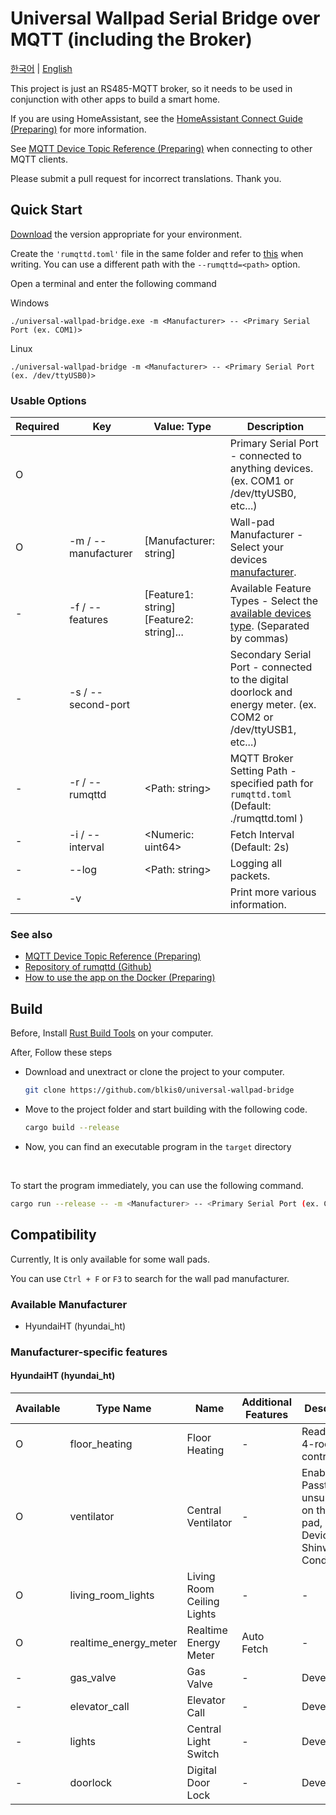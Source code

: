 # Universal Wallpad Serial Bridge over MQTT (including the Broker)

[한국어](README_ko.md) | [English](README.md)

This project is just an RS485-MQTT broker, so it needs to be used in conjunction with other apps to build a smart home.

If you are using HomeAssistant, see the [HomeAssistant Connect Guide (Preparing)]() for more information.

See [MQTT Device Topic Reference (Preparing)]() when connecting to other MQTT clients.

Please submit a pull request for incorrect translations. Thank you.

## Quick Start


[Download](https://github.com/blkis0/universal-wallpad-bridge/releases) the version appropriate for your environment.

Create the ``'rumqttd.toml'`` file in the same folder and refer to [this](https://github.com/blkis0/universal-wallpad-bridge/rumqttd.toml) when writing.
You can use a different path with the ``--rumqttd=<path>`` option.

Open a terminal and enter the following command

Windows
```
./universal-wallpad-bridge.exe -m <Manufacturer> -- <Primary Serial Port (ex. COM1)>
```

Linux
```
./universal-wallpad-bridge -m <Manufacturer> -- <Primary Serial Port (ex. /dev/ttyUSB0)> 
```

### Usable Options

|Required|Key|Value: Type|Description|
|---|---|---|---|
|O||<Serial Port: string>|Primary Serial Port - connected to anything devices. (ex. COM1 or /dev/ttyUSB0, etc...)
|O|-m / --manufacturer|[Manufacturer: string]|Wall-pad Manufacturer - Select your devices [manufacturer](#manufacturer-specific-features).
|-|-f / --features|[Feature1: string] [Feature2: string]...|Available Feature Types - Select the [available devices type](#supported-apartments). (Separated by commas)
|-|-s / --second-port|<Serial Port: string>|Secondary Serial Port - connected to the digital doorlock and energy meter. (ex. COM2 or /dev/ttyUSB1, etc...)
|-|-r / --rumqttd|<Path: string>|MQTT Broker Setting Path - specified path for ``rumqttd.toml`` (Default: ./rumqttd.toml )
|-|-i / --interval|<Numeric: uint64>|Fetch Interval (Default: 2s)
|-|--log|<Path: string>|Logging all packets.
|-|-v||Print more various information.

### See also

- [MQTT Device Topic Reference (Preparing)]()
- [Repository of rumqttd (Github)](https://github.com/bytebeamio/rumqtt/tree/main/rumqttd)
- [How to use the app on the Docker (Preparing)]()

## Build

Before, Install [Rust Build Tools](https://www.rust-lang.org/tools/install) on your computer.

After, Follow these steps 

- Download and unextract or clone the project to your computer.
    ```bash
    git clone https://github.com/blkis0/universal-wallpad-bridge
    ```

- Move to the project folder and start building with the following code.
    ```bash
    cargo build --release
    ```

- Now, you can find an executable program in the ``target`` directory

<br>

To start the program immediately, you can use the following command.

```bash
cargo run --release -- -m <Manufacturer> -- <Primary Serial Port (ex. COM1 or /dev/ttyUSB0, etc...)>
```

## Compatibility

Currently, It is only available for some wall pads.

You can use ``Ctrl + F`` or ``F3`` to search for the wall pad manufacturer.

### Available Manufacturer

- HyundaiHT (hyundai_ht)

### Manufacturer-specific features

#### HyundaiHT (hyundai_ht)

|Available|Type Name|Name|Additional Features|Description
|---|---|---|---|---|
O|floor_heating|Floor Heating|-|Ready on the 4-room controller
O|ventilator|Central Ventilator|-|Enabled the Passthrough, unsupported on the wall pad, on the Device of Shinwoo Air Conditioning
O|living_room_lights|Living Room Ceiling Lights|-|-
O|realtime_energy_meter|Realtime Energy Meter|Auto Fetch|-
-|gas_valve|Gas Valve|-|Developing
-|elevator_call|Elevator Call|-|Developing
-|lights|Central Light Switch|-|Developing
-|doorlock|Digital Door Lock|-|Developing
<br>
